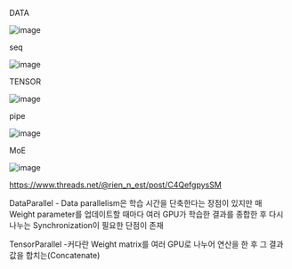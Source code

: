 DATA 

![image](https://github.com/jinuk0211/llm_project/assets/150532431/a04f0f7d-5a4c-402c-8d3f-833c16c10305)

seq

![image](https://github.com/jinuk0211/llm_project/assets/150532431/91fe2a6c-82e3-4e72-b46d-4b766890af9a)

TENSOR

![image](https://github.com/jinuk0211/llm_project/assets/150532431/9ac7b9cb-3681-4c0a-bd4c-0052c42fd43c)

pipe 

![image](https://github.com/jinuk0211/llm_project/assets/150532431/bc8c1451-ed0e-48b2-ae71-7f574f34b954)

MoE

![image](https://github.com/jinuk0211/llm_project/assets/150532431/8d0c1c52-cfd3-4615-8e31-a1c72fa37e52)

https://www.threads.net/@rien_n_est/post/C4QefgpysSM

DataParallel - Data parallelism은 학습 시간을 단축한다는 장점이 있지만 매 Weight parameter를 업데이트할 때마다 여러 GPU가 학습한 결과를 종합한 후 다시 나누는 Synchronization이 필요한 단점이 존재

TensorParallel -커다란 Weight matrix를 여러 GPU로 나누어 연산을 한 후 그 결과값을 합치는(Concatenate)